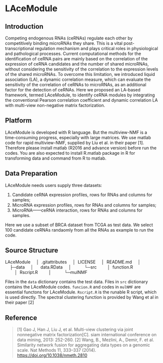 # LAceModule
## Introduction
Competing endogenous RNAs (ceRNAs) regulate each other by competitively binding microRNAs they share. This is a vital post-transcriptional regulation mechanism and plays critical roles in physiological and pathological processes. Current computational methods for the identification of ceRNA pairs are mainly based on the correlation of the expression of ceRNA candidates and the number of shared microRNAs, without considering the sensitivity of the correlation to the expression levels of the shared microRNAs. To overcome this limitation, we introduced liquid association (LA), a dynamic correlation measure, which can evaluate the sensitivity of the correlation of ceRNAs to microRNAs, as an additional factor for the detection of ceRNAs. Here we proposed an LA-based framework, termed LAceModule, to identify ceRNA modules by integrating the conventional Pearson correlation coefficient and dynamic correlation LA with multi-view non-negative matrix factorization. 
## Platform
LAceModule is developed with R language. But the multiview-NMF is a time-consuming progress, especially with large matrices. We use matlab code for rapid multiview-NMF, supplied by Liu et al. in their paper [1]. Therefore please install matlab (R2016 and advance version) before run the codes. You are also expected to install R.matlab package in R for transforming data and command from R to matlab. 

## Data Preparation
LAceModule needs users supply three datasets:
1. Candidate ceRNA expression profiles, rows for RNAs and columns for samples;
2. MicroRNA expression profiles, rows for RNAs and columns for samples;
3. MicroRNA——ceRNA interaction, rows for RNAs and columns for samples.

Here we use a subset of BRCA dataset from TCGA as test data. We select 100 candidate ceRNAs randaomly from all the RNAs as example to run the code.
## Source Structure

LAceModule
&nbsp;&nbsp;&nbsp;&nbsp;│&nbsp;&nbsp;.gitattributes
&nbsp;&nbsp;&nbsp;&nbsp;│&nbsp;&nbsp;LICENSE
&nbsp;&nbsp;&nbsp;&nbsp;│&nbsp;&nbsp;README.md
&nbsp;&nbsp;&nbsp;&nbsp;│&nbsp;&nbsp;
&nbsp;&nbsp;&nbsp;&nbsp;├─data
&nbsp;&nbsp;&nbsp;&nbsp;│&nbsp;&nbsp;&nbsp;&nbsp;&nbsp;&nbsp;data.RData
&nbsp;&nbsp;&nbsp;&nbsp;│&nbsp;&nbsp;&nbsp;&nbsp;&nbsp;&nbsp;
&nbsp;&nbsp;&nbsp;&nbsp;└─src
&nbsp;&nbsp;&nbsp;&nbsp;&nbsp;&nbsp;&nbsp;&nbsp;│&nbsp;&nbsp;function.R
&nbsp;&nbsp;&nbsp;&nbsp;&nbsp;&nbsp;&nbsp;&nbsp;│&nbsp;&nbsp;Rscript.R
&nbsp;&nbsp;&nbsp;&nbsp;&nbsp;&nbsp;&nbsp;&nbsp;│&nbsp;&nbsp;
&nbsp;&nbsp;&nbsp;&nbsp;&nbsp;&nbsp;&nbsp;&nbsp;└─mulNMF

Files in the `data` dictionary contains the test data. Files in `src` dictionary contains the LAceModule codes. `funcion.R` and codes in `mulNMF` are essential functons for LAceModule. `Rscript.R` is the runable R script, which is used directly. The spectral clustering function is provided by Wang et al in their paper [2]
## Reference
> [1] Gao J, Han J, Liu J, et al. Multi-view clustering via joint nonnegative matrix factorization[C]. siam international conference on data mining, 2013: 252-260.
> [2] Wang, B., Mezlini, A., Demir, F. et al. Similarity network fusion for aggregating data types on a genomic scale. Nat Methods 11, 333–337 (2014). https://doi.org/10.1038/nmeth.2810